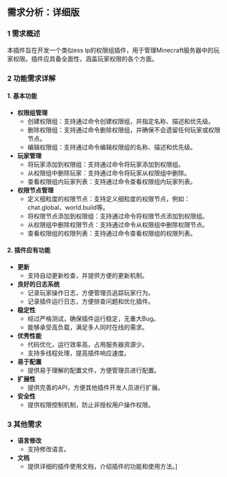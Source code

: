 ## 需求分析：详细版

### 1 需求概述

本插件旨在开发一个类似ess lp的权限组插件，用于管理Minecraft服务器中的玩家权限。插件应具备全面性，涵盖玩家权限的各个方面。

### 2 功能需求详解

#### 1. 基本功能

- **权限组管理**
  - 创建权限组：支持通过命令创建权限组，并指定名称、描述和优先级。
  - 删除权限组：支持通过命令删除权限组，并确保不会遗留任何玩家或权限节点。
  - 编辑权限组：支持通过命令编辑权限组的名称、描述和优先级。
- **玩家管理**
  - 将玩家添加到权限组：支持通过命令将玩家添加到权限组。
  - 从权限组中删除玩家：支持通过命令将玩家从权限组中删除。
  - 查看权限组内玩家列表：支持通过命令查看权限组内玩家列表。
- **权限节点管理**
  - 定义细粒度的权限节点：支持定义细粒度的权限节点，例如：chat.global、world.build等。
  - 将权限节点添加到权限组：支持通过命令将权限节点添加到权限组。
  - 从权限组中删除权限节点：支持通过命令从权限组中删除权限节点。
  - 查看权限组的权限列表：支持通过命令查看权限组的权限列表。

#### 2. 插件应有功能

- **更新**
  - 支持自动更新检查，并提供方便的更新机制。
- **良好的日志系统**
  - 记录玩家操作日志，方便管理员追踪玩家行为。
  - 记录插件运行日志，方便排查问题和优化插件。
- **稳定性**
  - 经过严格测试，确保插件运行稳定，无重大Bug。
  - 能够承受高负载，满足多人同时在线的需求。
- **优秀性能**
  - 代码优化，运行效率高，占用服务器资源少。
  - 支持多线程处理，提高插件响应速度。
- **易于配置**
  - 提供易于理解的配置文件，方便管理员进行配置。
- **扩展性**
  - 提供完善的API，方便其他插件开发人员进行扩展。
- **安全性**
  - 提供权限控制机制，防止非授权用户操作权限。

### 3 其他需求

- **语言修改**
  - 支持修改语言。
- **文档**
  - 提供详细的插件使用文档，介绍插件的功能和使用方法。]